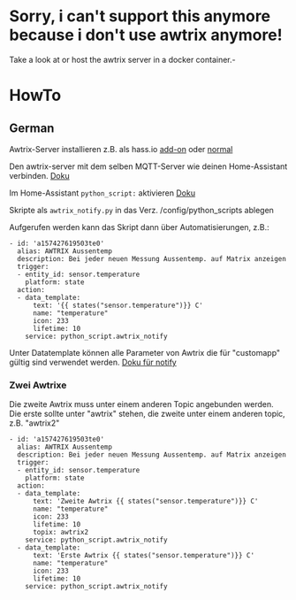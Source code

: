 # **Sorry, i can't support this anymore** because i don't use awtrix anymore!

Take a look at [](https://github.com/lubeda/EsphoMaTrix) or host the awtrix server in a docker container.-



# HowTo
## German

Awtrix-Server installieren z.B. als hass.io [add-on](https://github.com/lubeda/repository) oder [normal](https://awtrix.github.io/AWTRIX2.0-Docs_Beta/#/de-de/host)

Den awtrix-server mit dem selben MQTT-Server wie deinen Home-Assistant verbinden. [Doku](https://awtrix.github.io/AWTRIX2.0-Docs_Beta/#/de-de/settings?id=mqtt)

Im Home-Assistant `python_script:` aktivieren [Doku](https://www.home-assistant.io/integrations/python_script/)

Skripte als `awtrix_notify.py` in das Verz. /config/python_scripts ablegen

Aufgerufen werden kann das Skript dann über Automatisierungen, z.B.:

```
- id: 'a157427619503te0'
  alias: AWTRIX Aussentemp
  description: Bei jeder neuen Messung Aussentemp. auf Matrix anzeigen
  trigger:
  - entity_id: sensor.temperature
    platform: state
  action:
  - data_template:
      text: '{{ states("sensor.temperature")}} C'
      name: "temperature"
      icon: 233
      lifetime: 10
    service: python_script.awtrix_notify
```

Unter Datatemplate können alle Parameter von Awtrix die für "customapp" gültig sind verwendet werden. [Doku für notify](https://awtrix.github.io/AWTRIX2.0-Docs_Beta/#/de-de/api?id=benachrichtigungen)

### Zwei Awtrixe
Die zweite Awtrix muss unter einem anderen Topic angebunden werden. Die erste sollte unter "awtrix" stehen, die zweite unter einem anderen topic, z.B. "awtrix2"

```
- id: 'a157427619503te0'
  alias: AWTRIX Aussentemp
  description: Bei jeder neuen Messung Aussentemp. auf Matrix anzeigen
  trigger:
  - entity_id: sensor.temperature
    platform: state
  action:
  - data_template:
      text: 'Zweite Awtrix {{ states("sensor.temperature")}} C'
      name: "temperature"
      icon: 233
      lifetime: 10
      topix: awtrix2
    service: python_script.awtrix_notify
  - data_template:
      text: 'Erste Awtrix {{ states("sensor.temperature")}} C'
      name: "temperature"
      icon: 233
      lifetime: 10
    service: python_script.awtrix_notify
```
